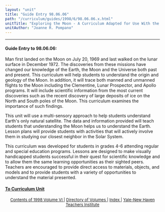 ```yaml
---
layout: "unit"
title: "Guide Entry 98.06.06"
path: "/curriculum/guides/1998/6/98.06.06.x.html"
unitTitle: "Exploring the Moon - A Curriculum Adapted for Use With the Visually-Impaired"
unitAuthor: "Joanne R. Pompano"
---
```

<body>
 <p>
 </p>
 <hr/>
 <h4>
  Guide Entry to 98.06.06:
 </h4>
 Man first landed on the Moon on July 20, 1969 and last walked on the lunar surface in December 1972.  The discoveries from these missions have changed our knowledge of the Earth, the Moon and the Universe both past and present.  This curriculum will help students to understand the origin and geology of the Moon.  In addition, it will trace both manned and unmanned flights to the Moon including the Clementine, Lunar Prospector, and Apollo programs.  It will include scientific information from the most current discoveries such as the recent discovery of large deposits of ice on the North and South poles of the Moon.  This curriculum examines the importance of such findings.
 <p>
  This unit will use a multi-sensory approach to help students understand Earth's only natural satellite.  The data and information provided will teach students that understanding the Moon helps us to understand the Earth.  Lesson plans will provide students with activities that will actively involve them in studying our closest neighbor in the Solar System.
 </p>
 <p>
 </p>
 <p>
  This curriculum was developed for students in grades 4-6 attending regular and special education programs.  Lessons are designed to make visually handicapped students successful in their quest for scientific knowledge and to allow them the same learning opportunities as their sighted peers.  Teachers are encouraged to provide direct access to materials, objects, and models and to provide students with a variety of opportunities to understand the material presented.
 </p>
 <p>
 </p>
 <p>
 </p>
 <h4>
  <a href="../../../units/1998/6/98.06.06.x.html">
   To Curriculum Unit
  </a>
 </h4>
 <center>
  <font size="-1">
   <a href="../../../units/1998/6/">
    Contents of 1998 Volume VI
   </a>
   |
   <a href="../../../units/">
    Directory of Volumes
   </a>
   |
   <a href="../../../indexes/">
    Index
   </a>
   |
   <a href="../../../../">
    Yale-New Haven Teachers Institute
   </a>
  </font>
 </center>
</body>